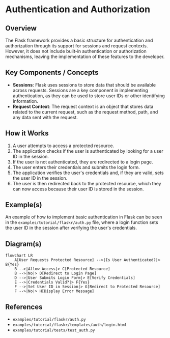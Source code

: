 # Authentication and Authorization
## Overview
The Flask framework provides a basic structure for authentication and authorization through its support for sessions and request contexts. However, it does not include built-in authentication or authorization mechanisms, leaving the implementation of these features to the developer.

## Key Components / Concepts
- **Sessions**: Flask uses sessions to store data that should be available across requests. Sessions are a key component in implementing authentication, as they can be used to store user IDs or other identifying information.
- **Request Context**: The request context is an object that stores data related to the current request, such as the request method, path, and any data sent with the request.

## How it Works
1. A user attempts to access a protected resource.
2. The application checks if the user is authenticated by looking for a user ID in the session.
3. If the user is not authenticated, they are redirected to a login page.
4. The user enters their credentials and submits the login form.
5. The application verifies the user's credentials and, if they are valid, sets the user ID in the session.
6. The user is then redirected back to the protected resource, which they can now access because their user ID is stored in the session.

## Example(s)
An example of how to implement basic authentication in Flask can be seen in the `examples/tutorial/flaskr/auth.py` file, where a login function sets the user ID in the session after verifying the user's credentials.

## Diagram(s)
```mermaid
flowchart LR
    A[User Requests Protected Resource] -->|Is User Authenticated?|> B{Yes}
    B -->|Allow Access|> C[Protected Resource]
    B -->|No|> D[Redirect to Login Page]
    D -->|User Submits Login Form|> E[Verify Credentials]
    E -->|Credentials Valid?|> F{Yes}
    F -->|Set User ID in Session|> G[Redirect to Protected Resource]
    F -->|No|> H[Display Error Message]
```
## References
- `examples/tutorial/flaskr/auth.py`
- `examples/tutorial/flaskr/templates/auth/login.html`
- `examples/tutorial/tests/test_auth.py`